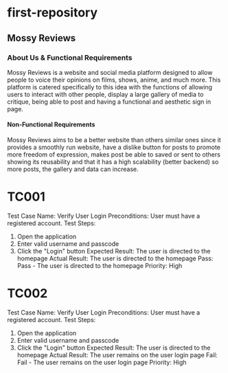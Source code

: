 # first-repository

## Mossy Reviews

### About Us & Functional Requirements
Mossy Reviews is a website and social media platform designed to allow people to voice their opinions on films, shows, anime, and much more. This platform is catered specifically to this idea with the functions of allowing users to interact with other people, display a large gallery of media to critique, being able to post and having a functional and aesthetic sign in page. 

#### Non-Functional Requirements
Mossy Reviews aims to be a better website than others similar ones since it provides a smoothly run website, have a dislike button for posts to promote more freedom of expression, makes post be able to saved or sent to others showing its reusability and that it has a high scalability (better backend) so more posts, the gallery and data can increase. 

# TC001
Test Case Name: Verify User Login
Preconditions: User must have a registered account. 
Test Steps: 
1.  Open the application
2.  Enter valid username and passcode
3.  Click the "Login" button
Expected Result: The user is directed to the homepage
Actual Result: The user is directed to the homepage
Pass: Pass - The user is directed to the homepage
Priority: High

# TC002
Test Case Name: Verify User Login
Preconditions: User must have a registered account. 
Test Steps: 
1.  Open the application
2.  Enter valid username and passcode
3.  Click the "Login" button
Expected Result: The user is directed to the homepage
Actual Result: The user remains on the user login page
Fail: Fail - The user remains on the user login page
Priority: High
